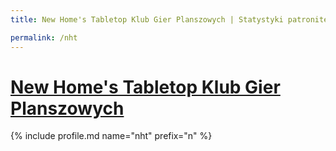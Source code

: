```yaml
---
title: New Home's Tabletop Klub Gier Planszowych | Statystyki patronite.pl | Patromierz

permalink: /nht
---
```


# [New Home's Tabletop Klub Gier Planszowych](https://patronite.pl/nht)

{% include profile.md name="nht" prefix="n" %}
